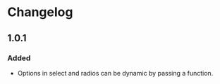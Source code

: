 # Changelog

## 1.0.1

### Added

- Options in select and radios can be dynamic by passing a function.
